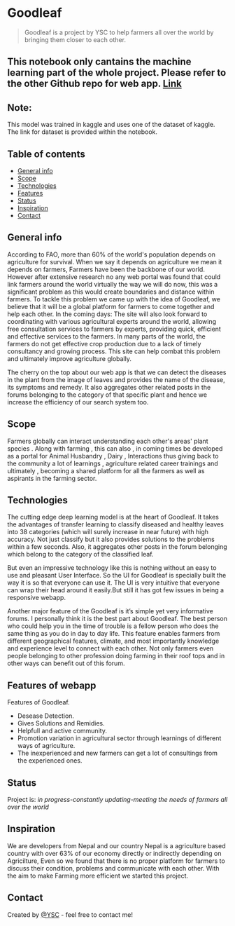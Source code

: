 # Goodleaf
> Goodleaf is a project by YSC to help farmers all over the world by bringing them closer to each other. 

## This notebook only cantains the machine learning part of the whole project. Please refer to the other Github repo for web app.  [Link](https://github.com/amit076/Forum)

## Note:
This model was trained in kaggle and uses one of the dataset of kaggle. The link for dataset is provided within the notebook.

## Table of contents
* [General info](#general-info)
* [Scope](#scope)
* [Technologies](#technologies)
* [Features](#features)
* [Status](#status)
* [Inspiration](#inspiration)
* [Contact](#contact)

## General info
According to FAO, more than 60% of the world's population depends on agriculture for survival. When we say it depends on agriculture we mean it depends on farmers, Farmers have been the backbone of our world. However after extensive research no any web portal was found that could link farmers around the world virtually the way we will do now, this was a significant problem as this would create boundaries and distance within farmers. To tackle this problem we came up with the idea of Goodleaf, we believe that it will be a global platform for farmers to come together and help each other. In the coming days: The site will also look forward to coordinating with various agricultural experts around the world, allowing free consultation services to farmers by experts, providing quick, efficient and effective services to the farmers. In many parts of the world, the farmers do not get effective crop production due to a lack of timely consultancy and growing process. This site can help combat this problem and ultimately improve agriculture globally.

The cherry on the top about our web app is that we can detect the diseases in the plant from the image of leaves and provides the name of the disease, its symptoms and remedy. It also aggregates other related posts in the forums belonging to the category of that specific plant and hence we increase the efficiency of our search system too. 

## Scope
Farmers globally can interact understanding each other's areas' plant species . 
Along with farming , this can also , in coming times be developed as a portal for Animal Husbandry , Dairy , Interactions  thus giving back to the community a lot of learnings , agriculture related career trainings and ultimately , becoming a shared platform for all the farmers as well as aspirants in the farming sector.

## Technologies
The cutting edge deep learning model is at the heart of Goodleaf. It takes the advantages of transfer learning to classify diseased and healthy leaves into 38 categories (which will surely increase in near future) with high accuracy. Not just classify but it also provides solutions to the problems within a few seconds. 
Also, it aggregates other posts in the forum belonging which belong to the category of the classified leaf.

But even an impressive technology like this is nothing without an easy to use and pleasant  User Interface. So the UI for Goodleaf is specially built the way it is so that everyone can use it. The UI is very intuitive that everyone can wrap their head around it easily.But still it has got few issues in being a responsive webapp.

Another major feature of the Goodleaf is it’s simple yet very informative forums. I personally think it is the best part about Goodleaf. The best person who could help you in the time of trouble is a fellow person who does the same thing as you do in day to day life. This feature enables farmers from different geographical features, climate, and most importantly knowledge and experience level to connect with each other. Not only farmers even people belonging to other profession doing farming in their roof tops and in other ways can benefit out of this forum.


## Features of webapp
Features of Goodleaf.
* Desease Detection.
* Gives Solutions and Remidies.
* Helpfull and active community.
* Promotion variation in agricultural sector through learnings of different ways of agriculture.
* The inexperienced and new farmers can get  a lot of consultings from the experienced ones.

## Status
Project is: _in progress-constantly updating-meeting the needs of farmers all over the world_

## Inspiration
We are developers from Nepal and our country Nepal is a agriculture based country with over 63% of our economy directly or indirectly depending on Agricilture, Even so we found that there is no proper platform for farmers to discuss their condition, problems and communicate with each other. With the aim to make Farming more efficient we started this project.

## Contact
Created by [@YSC](https://www.ysc-nepal.org/contact) - feel free to contact me!
